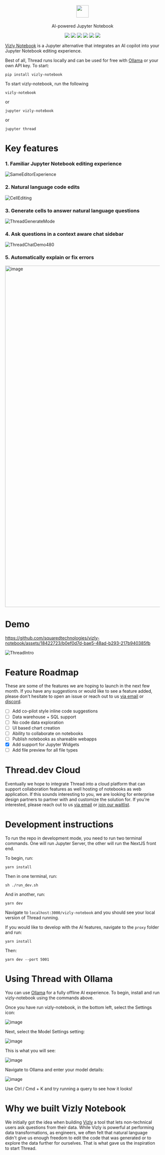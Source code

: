 <!-- DOCTOC SKIP -->

<h1 align="center">
 <a href="https://www.vizly.fyi/thread-dev">
  <picture>
    <source media="(prefers-color-scheme: dark)" srcset="https://www.vizly.fyi/favicon.png"/>
    <img height="40" src="https://www.vizly.fyi/vizly-notebook"/>
  </picture>
 </a>
</h1>
<p align="center">
AI-powered Jupyter Notebook
</p>
<p align="center">
  <a href="https://www.vizly.fyi/thread-dev"><img src="https://img.shields.io/badge/Website-blue?logo=googlechrome&logoColor=orange"/></a>
  <a href="https://cal.com/ali-shobeiri/30min"><img src="https://img.shields.io/badge/Book%20a%20Call-blue" /></a>
  <a href="mailto:ali@vizlylabs.com"><img src="https://img.shields.io/badge/Email%20Us-brightgreen" /></a>
  <a href="https://discord.gg/ZuHq9hDs2y"><img src="https://img.shields.io/badge/Join%20Discord-7289DA?logo=discord&logoColor=white" /></a>
  <a href="https://github.com/squaredtechnologies/vizly-notebook/blob/main/LICENSE"><img src="https://img.shields.io/github/license/squaredtechnologies/vizly-notebook"/></a>
  <a href="https://github.com/squaredtechnologies/vizly-notebook"><img src="https://img.shields.io/github/stars/squaredtechnologies/vizly-notebook" /></a>
</p>

[Vizly Notebook](https://www.vizly.fyi/thread) is a Jupyter alternative that integrates an AI copilot into your Jupyter Notebook editing experience.

Best of all, Thread runs locally and can be used for free with [Ollama](https://github.com/ollama/ollama) or your own API key. To start:

```
pip install vizly-notebook
```

To start vizly-notebook, run the following

```
vizly-notebook
```

or

```
jupyter vizly-notebook
```

or

```
jupyter thread
```

# Key features

### 1. Familiar Jupyter Notebook editing experience

![SameEditorExperience](https://github.com/squaredtechnologies/vizly-notebook/assets/18422723/7bc86160-bd67-43dd-be86-bbf5360b5837)

### 2. Natural language code edits

![CellEditing](https://github.com/squaredtechnologies/vizly-notebook/assets/18422723/73061e90-cc81-4bd7-b346-8bb01f5061a5)

### 3. Generate cells to answer natural language questions

![ThreadGenerateMode](https://github.com/squaredtechnologies/vizly-notebook/assets/18422723/f8a6f2de-4c8d-4eb5-b9a8-2a0bfbd5e740)

### 4. Ask questions in a context aware chat sidebar

![ThreadChatDemo480](https://github.com/squaredtechnologies/vizly-notebook/assets/18422723/a152550b-ede4-497b-9d48-bdff2f7ee7e4)

### 5. Automatically explain or fix errors

<img width="1112" alt="image" src="https://github.com/squaredtechnologies/vizly-notebook/assets/18422723/93a16931-4236-4ab0-b5b5-673100af2ca0">

# Demo

https://github.com/squaredtechnologies/vizly-notebook/assets/18422723/b0ef0d7d-bae5-48ad-b293-217b940385fb

![ThreadIntro](https://github.com/squaredtechnologies/vizly-notebook/assets/18422723/ac49e65b-e8f7-4e7b-a349-76cf533178df)

# Feature Roadmap

These are some of the features we are hoping to launch in the next few month. If you have any suggestions or would like to see a feature added, please don't hesitate to open an issue or reach out to us [via email](mailto:ali@vizlylabs.com) or [discord](https://discord.gg/ZuHq9hDs2y).

-   [ ] Add co-pilot style inline code suggestions
-   [ ] Data warehouse + SQL support
-   [ ] No code data exploration
-   [ ] UI based chart creation
-   [ ] Ability to collaborate on notebooks
-   [ ] Publish notebooks as shareable webapps
-   [x] Add support for Jupyter Widgets
-   [ ] Add file preview for all file types

# Thread.dev Cloud

Eventually we hope to integrate Thread into a cloud platform that can support collaboration features as well hosting of notebooks as web application. If this sounds interesting to you, we are looking for enterprise design partners to partner with and customize the solution for. If you're interested, please reach out to us [via email](mailto:ali@vizlylabs.com) or [join our waitlist](https://waitlist.thread.dev).

# Development instructions

To run the repo in development mode, you need to run two terminal commands. One will run Jupyter Server, the other will run the NextJS front end.

To begin, run:

```
yarn install
```

Then in one terminal, run:

```
sh ./run_dev.sh
```

And in another, run:

```
yarn dev
```

Navigate to `localhost:3000/vizly-notebook` and you should see your local version of Thread running.

If you would like to develop with the AI features, navigate to the `proxy` folder and run:

```
yarn install
```

Then:

```
yarn dev --port 5001
```

# Using Thread with Ollama

You can use [Ollama](https://github.com/ollama/ollama) for a fully offline AI experience. To begin, install and run vizly-notebook using the commands above.

Once you have run vizly-notebook, in the bottom left, select the Settings icon:

![image](https://github.com/squaredtechnologies/vizly-notebook/assets/18422723/b7dd8546-9aaa-47fe-b241-4f9ed085b633)

Next, select the Model Settings setting:

![image](https://github.com/squaredtechnologies/vizly-notebook/assets/18422723/47e9f1f2-dd81-4aa1-9290-5e8c9445766a)

This is what you will see:

![image](https://github.com/squaredtechnologies/vizly-notebook/assets/18422723/b218f005-afa4-40d6-835e-d2b6e14757b5)

Navigate to Ollama and enter your model details:

![image](https://github.com/squaredtechnologies/vizly-notebook/assets/18422723/8b5cc906-d261-409d-b843-068be69ed410)

Use Ctrl / Cmd + K and try running a query to see how it looks!

# Why we built Vizly Notebook

We initially got the idea when building [Vizly](https://vizly.fyi/) a tool that lets non-technical users ask questions from their data. While Vizly is powerful at performing data transformations, as engineers, we often felt that natural language didn't give us enough freedom to edit the code that was generated or to explore the data further for ourselves. That is what gave us the inspiration to start Thread.
